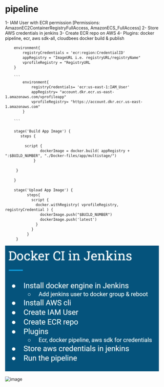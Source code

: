 # pipeline

1- IAM User with ECR permission [Permissions: AmazonEC2ContainerRegistryFullAccess,         AmazonECS_FullAccess]
2- Store AWS credentials in jenkins
3- Create ECR repo on AWS
4- Plugins: docker pipeline, ecr, aws sdk-all, cloudbees docker build & publish

```
    environment{
        registryCredentials = 'ecr:region:CredentialID'
        appRegistry = "ImageURL i.e. registryURL/registryName"
        vprofileRegistry = "RegistryURL
    }

    ```
        environment{
            registryCredentials= 'ecr:us-east-1:IAM_User'
            appRegistry= "account.dkr.ecr.us-east-1.amazonaws.com/vprofileapp"
            vprofileRegistry= "https://account.dkr.ecr.us-east-1.amazonaws.com"
        }
    
    ```

    stage('Build App Image') {
       steps {
       
         script {
                dockerImage = docker.build( appRegistry + ":$BUILD_NUMBER", "./Docker-files/app/multistage/")
             }

     }
    
    }

    stage('Upload App Image') {
          steps{
            script {
              docker.withRegistry( vprofileRegistry, registryCredential ) {
                dockerImage.push("$BUILD_NUMBER")
                dockerImage.push('latest')
              }
            }
          }
     }

```

![Alt text](image.png)


<img width="707" alt="image" src="https://github.com/sanjeetcalgary/pipeline/assets/103237142/0a564a83-d3d2-44e3-9af1-a0347ec801c2">
